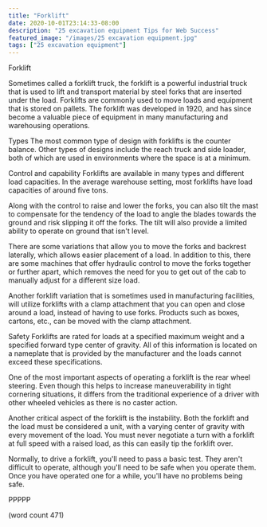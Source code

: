 ```yaml
---
title: "Forklift"
date: 2020-10-01T23:14:33-08:00
description: "25 excavation equipment Tips for Web Success"
featured_image: "/images/25 excavation equipment.jpg"
tags: ["25 excavation equipment"]
---
```


Forklift

Sometimes called a forklift truck, the forklift is
a powerful industrial truck that is used to lift
and transport material by steel forks that are
inserted under the load.  Forklifts are commonly
used to move loads and equipment that is stored on
pallets.  The forklift was developed in 1920, and
has since become a valuable piece of equipment in
many manufacturing and warehousing operations.

Types
The most common type of design with forklifts is
the counter balance.  Other types of designs 
include the reach truck and side loader, both of
which are used in environments where the space is
at a minimum.

Control and capability
Forklifts are available in many types and different
load capacities.  In the average warehouse setting,
most forklifts have load capacities of around 
five tons.

Along with the control to raise and lower the 
forks, you can also tilt the mast to compensate
for the tendency of the load to angle the blades
towards the ground and risk slipping it off the
forks.  The tilt will also provide a limited
ability to operate on ground that isn't level.

There are some variations that allow you to move
the forks and backrest laterally, which allows
easier placement of a load.  In addition to this,
there are some machines that offer hydraulic 
control to move the forks together or further
apart, which removes the need for you to get out
of the cab to manually adjust for a different size
load.

Another forklift variation that is sometimes
used in manufacturing facilities, will utilize
forklifts with a clamp attachment that you can
open and close around a load, instead of having 
to use forks.  Products such as boxes, cartons,
etc., can be moved with the clamp attachment.

Safety
Forklifts are rated for loads at a specified 
maximum weight and a specified forward type center
of gravity.  All of this information is located
on a nameplate that is provided by the manufacturer
and the loads cannot exceed these specifications.

One of the most important aspects of operating a
forklift is the rear wheel steering.  Even though
this helps to increase maneuverability in tight
cornering situations, it differs from the 
traditional experience of a driver with other
wheeled vehicles as there is no caster action.

Another critical aspect of the forklift is the
instability.  Both the forklift and the load must
be considered a unit, with a varying center of
gravity with every movement of the load.  You
must never negotiate a turn with a forklift at
full speed with a raised load, as this can easily
tip the forklift over.

Normally, to drive a forklift, you'll need to 
pass a basic test.  They aren't difficult to 
operate, although you'll need to be safe when you
operate them.  Once you have operated one for a
while, you'll have no problems being safe.

PPPPP

(word count 471)
